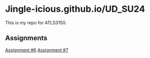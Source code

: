 # Jingle-icious.github.io/UD_SU24


This is my repo for ATLS3150.

## Assignments
[Assignment #6](https://jingle-icious.github.io/UD_SU24/Assignment6.html)
[Assignment #7](https://jingle-icious.github.io/UD_SU24/Assignment7.html)
